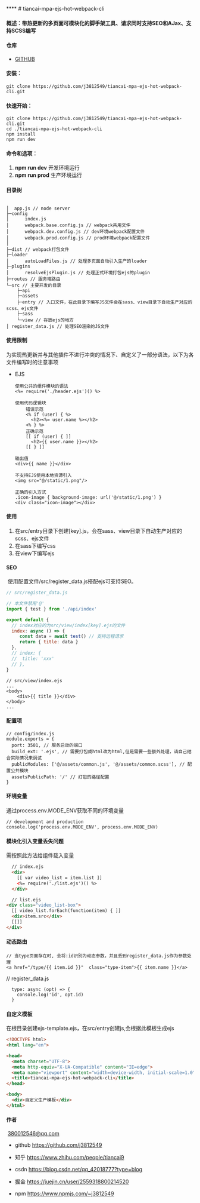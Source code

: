 ****  # tiancai-mpa-ejs-hot-webpack-cli

   #### 概述：带热更新的多页面可模块化的脚手架工具、请求同时支持SEO和AJax、支持SCSS编写

   #### 仓库

   * [GITHUB](https://github.com/j3812549/tiancai-mpa-ejs-hot-webpack-cli.git)

   #### 安装：

   ```
   git clone https://github.com/j3812549/tiancai-mpa-ejs-hot-webpack-cli.git
   ```

   #### 快速开始：

   ```
   git clone https://github.com/j3812549/tiancai-mpa-ejs-hot-webpack-cli.git
   cd ./tiancai-mpa-ejs-hot-webpack-cli
   npm install
   npm run dev
   ```

   #### 命令和选项：

   1.  **npm run dev** 开发环境运行
   2.  **npm run prod** 生产环境运行

   #### 目录树

   ```
   
   │  app.js // node server
   ├─config
   │      index.js
   │      webpack.base.config.js // webpack共用文件
   │      webpack.dev.config.js // dev环境webpack配置文件
   │      webpack.prod.config.js // prod环境webpack配置文件
   │
   ├─dist // webpack打包文件
   ├─loader
   │      autoLoadFiles.js // 处理多页面自动引入生产的loader
   ├─plugins
   │      resolveEjsPlugin.js // 处理正式环境打包ejs的plugin
   ├─routes // 服务端路由
   └─src // 主要开发的目录
       ├─api
       ├─assets
       ├─entry // 入口文件，在此目录下编写JS文件会在sass、view目录下自动生产对应的scss、ejs文件
       ├─sass
       └─view // 存放ejs的地方
   │ register_data.js // 处理SEO渲染的JS文件
   ```

   #### 使用限制

   ​	为实现热更新并与其他插件不进行冲突的情况下、自定义了一部分语法，以下为各文件编写时的注意事项

   * EJS
     ```
     使用公共的组件模块的语法
     <%= require('./header.ejs')() %>
     
     使用代码逻辑块
         错误示范
         <% if (user) { %>
           <h2><%= user.name %></h2>
         <% } %>
         正确示范
         [[ if (user) { ]]
           <h2>{{ user.name }}></h2>
         [[ } ]]
     
     输出值
     <div>{{ name }}</div>
     
     不支持EJS使用本地资源引入
     <img src="@/static/1.png"/>
     
     正确的引入方式
     .icon-image { background-image: url('@/static/1.png') }
     <div class="icon-image"></div>
     
     ```

#### 使用

1. 在src/entry目录下创建[key].js，会在sass、view目录下自动生产对应的scss、ejs文件
2. 在sass下编写css
3. 在view下编写ejs

#### SEO

​	使用配置文件/src/register_data.js搭配ejs可支持SEO。

```javascript
// src/register_data.js

// 本文件禁用'@'
import { test } from './api/index'

export default {
  // index对应的为src/view/index[key].ejs的文件
  index: async () => {
     const data = await test() // 支持远程请求
     return { title: data }
  },
  // index: {
  //  title: 'xxx'
  // },
}

```

````
// src/view/index.ejs
...
<body>
	<div>{{ title }}</div>
</body>
...
````

#### 配置项
```
// config/index.js
module.exports = {
  port: 3501, // 服务启动的端口
  build_ext: '.ejs', // 需要打包成html改为html,但是需要一些额外处理，请自己结合实际情况来调试
  publicModules: ['@/assets/common.js', '@/assets/common.scss'], // 配置公共模块
  assetsPublicPath: '/' // 打包的路径配置
}
```

#### 环境变量
通过process.env.MODE_ENV获取不同的环境变量
```
// development and production
console.log('process.env.MODE_ENV', process.env.MODE_ENV)
```

#### 模块化引入变量丢失问题
需按照此方法给组件载入变量

```html
  // index.ejs
  <div>
    [[ var video_list = item.list ]]
    <%= require('./list.ejs')() %>
  </div>
```

```html
  // list.ejs
<div class="video_list-box">
  [[ video_list.forEach(function(item) { ]]
  <div>item.src</div>
  [[]]
</div>
```

#### 动态路由
```
// 当type页面存在时, 会将:id识别为动态参数，并且丢到register_data.js作为参数处理
<a href="/type/{{ item.id }}"  class="type-item">{{ item.name }}</a>

```

// register_data.js
```
  type: async (opt) => {
    console.log('id', opt.id)
  }
```

#### 自定义模板

在根目录创建ejs-template.ejs，在src/entry创建js,会根据此模板生成ejs

```html
<!DOCTYPE html>
<html lang="en">

<head>
  <meta charset="UTF-8">
  <meta http-equiv="X-UA-Compatible" content="IE=edge">
  <meta name="viewport" content="width=device-width, initial-scale=1.0">
  <title>tiancai-mpa-ejs-hot-webpack-cli</title>
</head>

<body>
  <div>自定义生产模板</div>
</html>
```

#### 作者

​	380012546@qq.com

* github https://github.com/j3812549

* 知乎 https://www.zhihu.com/people/tiancai9
* csdn https://blog.csdn.net/qq_42018777?type=blog

* 掘金 https://juejin.cn/user/2559318800214520
* npm https://www.npmjs.com/~j3812549
